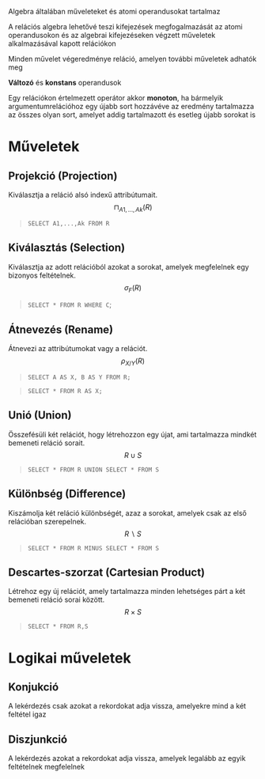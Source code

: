 Algebra általában műveleteket és atomi operandusokat tartalmaz

A relációs algebra lehetővé teszi kifejezések megfogalmazását az atomi operandusokon és az algebrai kifejezéseken végzett műveletek alkalmazásával kapott relációkon

Minden művelet végeredménye reláció, amelyen további műveletek adhatók meg

**Változó** és **konstans** operandusok

Egy relációkon értelmezett operátor akkor **monoton**, ha bármelyik argumentumrelációhoz egy újabb sort hozzávéve az eredmény tartalmazza az összes olyan sort, amelyet addig tartalmazott és esetleg újabb sorokat is
# Műveletek
## Projekció (Projection)
Kiválasztja a reláció alsó indexű attribútumait.
$$
\sqcap_{A1,...,Ak}(R)
$$
> `SELECT A1,...,Ak FROM R`
## Kiválasztás (Selection)
Kiválasztja az adott relációból azokat a sorokat, amelyek megfelelnek egy bizonyos feltételnek.
$$
\sigma_{F}(R)
$$
> `SELECT * FROM R WHERE C`;
## Átnevezés (Rename)
Átnevezi az attribútumokat vagy a relációt.
$$
\rho_{X/Y}(R)
$$
> `SELECT A AS X, B AS Y FROM R;`

> `SELECT * FROM R AS X;`
## Unió (Union)
Összefésüli két relációt, hogy létrehozzon egy újat, ami tartalmazza mindkét bemeneti reláció sorait.
$$
R\cup S
$$
> `SELECT * FROM R UNION SELECT * FROM S`
## Különbség (Difference)
Kiszámolja két reláció különbségét, azaz a sorokat, amelyek csak az első relációban szerepelnek.
$$
R\backslash S
$$
> `SELECT * FROM R MINUS SELECT * FROM S`
## Descartes-szorzat (Cartesian Product)
Létrehoz egy új relációt, amely tartalmazza minden lehetséges párt a két bemeneti reláció sorai között.
$$
R\times S
$$

> `SELECT * FROM R,S`
# Logikai műveletek
## Konjukció
A lekérdezés csak azokat a rekordokat adja vissza, amelyekre mind a két feltétel igaz
## Diszjunkció
A lekérdezés azokat a rekordokat adja vissza, amelyek legalább az egyik feltételnek megfelelnek
<!--stackedit_data:
eyJoaXN0b3J5IjpbMTQ0NDY3MzMyMV19
-->